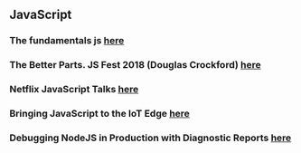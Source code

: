 ## JavaScript
### The fundamentals js [here](https://dev.to/syntax/the-fundamentals-js)
### The Better Parts. JS Fest 2018 (Douglas Crockford) [here](https://www.youtube.com/watch?v=XFTOG895C7c)
### Netflix JavaScript Talks [here](https://www.youtube.com/watch?v=WLqc0EX8Bmg)
### Bringing JavaScript to the IoT Edge [here](https://www.youtube.com/watch?v=bBzRLZWlco8)
### Debugging NodeJS in Production with Diagnostic Reports [here](https://www.youtube.com/watch?v=PLiar_Aj9gs)

